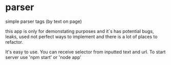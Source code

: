 # parser
simple parser tags (by text on page)

this app is only for demonstating purposes and it`s has potential bugs, leaks, used not perfect ways to implement and there is a lot of places to refactor.

It's easy to use.
You can receive selector from inputted text and url.
To start server use 'npm start' or 'node app'
